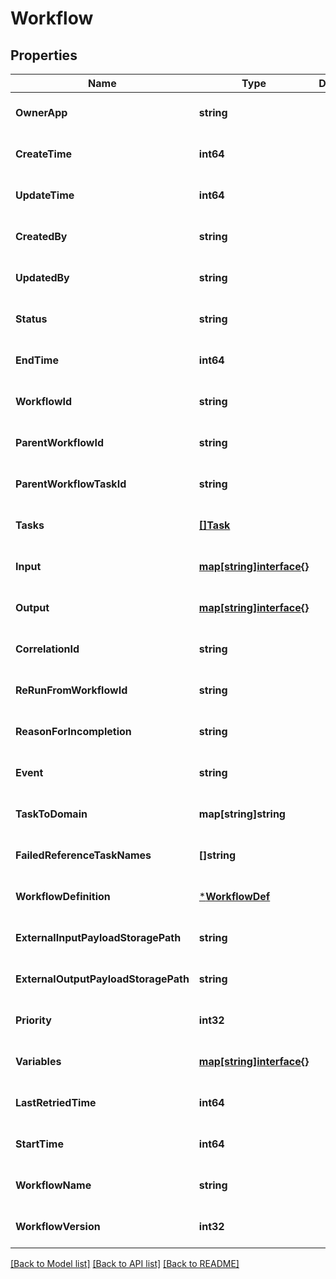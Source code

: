 # Workflow

## Properties
Name | Type | Description | Notes
------------ | ------------- | ------------- | -------------
**OwnerApp** | **string** |  | [optional] [default to null]
**CreateTime** | **int64** |  | [optional] [default to null]
**UpdateTime** | **int64** |  | [optional] [default to null]
**CreatedBy** | **string** |  | [optional] [default to null]
**UpdatedBy** | **string** |  | [optional] [default to null]
**Status** | **string** |  | [optional] [default to null]
**EndTime** | **int64** |  | [optional] [default to null]
**WorkflowId** | **string** |  | [optional] [default to null]
**ParentWorkflowId** | **string** |  | [optional] [default to null]
**ParentWorkflowTaskId** | **string** |  | [optional] [default to null]
**Tasks** | [**[]Task**](Task.md) |  | [optional] [default to null]
**Input** | [**map[string]interface{}**](interface{}.md) |  | [optional] [default to null]
**Output** | [**map[string]interface{}**](interface{}.md) |  | [optional] [default to null]
**CorrelationId** | **string** |  | [optional] [default to null]
**ReRunFromWorkflowId** | **string** |  | [optional] [default to null]
**ReasonForIncompletion** | **string** |  | [optional] [default to null]
**Event** | **string** |  | [optional] [default to null]
**TaskToDomain** | **map[string]string** |  | [optional] [default to null]
**FailedReferenceTaskNames** | **[]string** |  | [optional] [default to null]
**WorkflowDefinition** | [***WorkflowDef**](WorkflowDef.md) |  | [optional] [default to null]
**ExternalInputPayloadStoragePath** | **string** |  | [optional] [default to null]
**ExternalOutputPayloadStoragePath** | **string** |  | [optional] [default to null]
**Priority** | **int32** |  | [optional] [default to null]
**Variables** | [**map[string]interface{}**](interface{}.md) |  | [optional] [default to null]
**LastRetriedTime** | **int64** |  | [optional] [default to null]
**StartTime** | **int64** |  | [optional] [default to null]
**WorkflowName** | **string** |  | [optional] [default to null]
**WorkflowVersion** | **int32** |  | [optional] [default to null]

[[Back to Model list]](../README.md#documentation-for-models) [[Back to API list]](../README.md#documentation-for-api-endpoints) [[Back to README]](../README.md)

